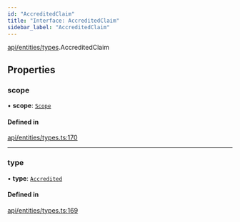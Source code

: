 ```yaml
---
id: "AccreditedClaim"
title: "Interface: AccreditedClaim"
sidebar_label: "AccreditedClaim"
---
```


[api/entities/types](../../../../../modules/API/Entities/Types/Types.md).AccreditedClaim

## Properties

### scope

• **scope**: [`Scope`](../Scope/Scope.md)

#### Defined in

[api/entities/types.ts:170](https://github.com/PolymeshAssociation/polymesh-sdk/blob/978e4ded6/src/api/entities/types.ts#L170)

___

### type

• **type**: [`Accredited`](../../../../../enums/API/Entities/Types/ClaimType/ClaimType.md#accredited)

#### Defined in

[api/entities/types.ts:169](https://github.com/PolymeshAssociation/polymesh-sdk/blob/978e4ded6/src/api/entities/types.ts#L169)
